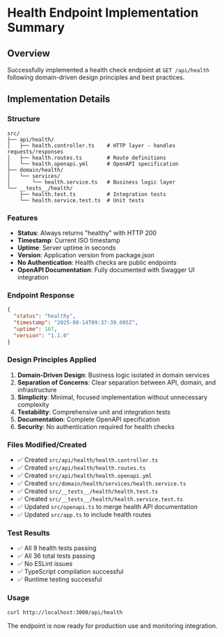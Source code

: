 # Health Endpoint Implementation Summary

## Overview

Successfully implemented a health check endpoint at `GET /api/health` following domain-driven design principles and best practices.

## Implementation Details

### Structure

```
src/
├── api/health/
│   ├── health.controller.ts    # HTTP layer - handles requests/responses
│   ├── health.routes.ts        # Route definitions
│   └── health.openapi.yml      # OpenAPI specification
├── domain/health/
│   └── services/
│       └── health.service.ts   # Business logic layer
└── __tests__/health/
    ├── health.test.ts          # Integration tests
    └── health.service.test.ts  # Unit tests
```

### Features

- **Status**: Always returns "healthy" with HTTP 200
- **Timestamp**: Current ISO timestamp
- **Uptime**: Server uptime in seconds
- **Version**: Application version from package.json
- **No Authentication**: Health checks are public endpoints
- **OpenAPI Documentation**: Fully documented with Swagger UI integration

### Endpoint Response

```json
{
  "status": "healthy",
  "timestamp": "2025-08-14T09:37:39.005Z",
  "uptime": 167,
  "version": "1.1.0"
}
```

### Design Principles Applied

1. **Domain-Driven Design**: Business logic isolated in domain services
2. **Separation of Concerns**: Clear separation between API, domain, and infrastructure
3. **Simplicity**: Minimal, focused implementation without unnecessary complexity
4. **Testability**: Comprehensive unit and integration tests
5. **Documentation**: Complete OpenAPI specification
6. **Security**: No authentication required for health checks

### Files Modified/Created

- ✅ Created `src/api/health/health.controller.ts`
- ✅ Created `src/api/health/health.routes.ts`
- ✅ Created `src/api/health/health.openapi.yml`
- ✅ Created `src/domain/health/services/health.service.ts`
- ✅ Created `src/__tests__/health/health.test.ts`
- ✅ Created `src/__tests__/health/health.service.test.ts`
- ✅ Updated `src/openapi.ts` to merge health API documentation
- ✅ Updated `src/app.ts` to include health routes

### Test Results

- ✅ All 9 health tests passing
- ✅ All 36 total tests passing
- ✅ No ESLint issues
- ✅ TypeScript compilation successful
- ✅ Runtime testing successful

### Usage

```bash
curl http://localhost:3000/api/health
```

The endpoint is now ready for production use and monitoring integration.
